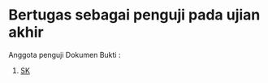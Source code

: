 # Bertugas sebagai penguji pada ujian akhir	
Anggota penguji	
Dokumen Bukti :

1. [SK](SK%20107_Pembimbing%20TA%20D4%20TI%20Genap%202019-2020.pdf)